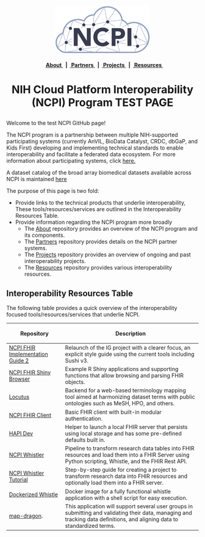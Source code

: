 <p align="center"><img src="https://github.com/NCPITest/.github/blob/main/profile/ncpi-logo-close-crop.png" width="250" alt="NCPI Logo"/></p>

<h4 tabindex="-1" class="heading-element" dir="auto"  align="center"> &nbsp; &nbsp;  <a href="https://github.com/NCPITest/About"> About </a> &nbsp; | &nbsp;<a href="https://github.com/NCPITest/Partners"> Partners </a> &nbsp; | &nbsp;<a href="https://github.com/NCPITest/Projects"> Projects </a> &nbsp; | &nbsp;<a href="https://github.com/NCPITest/Resources"> Resources </a> &nbsp; 

# <p align="center"> NIH Cloud Platform Interoperability (NCPI) Program TEST PAGE  </p>

Welcome to the test NCPI GitHub page! 

The NCPI program is a partnership between multiple NIH-supported participating systems (currently AnVIL, BioData Catalyst, CRDC, dbGaP, and Kids First) developing and implementing technical standards to enable interoperability and facilitate a federated data ecosystem. For more information about participating systems, click [here.](https://github.com/NCPITest/Interoperability-Resources/blob/main/Partner%20Systems.md)

A dataset catalog of the broad array biomedical datasets available across NCPI is maintained [here](https://ncpi-data.org/platforms)

The purpose of this page is two fold: 
  - Provide links to the technical products that underlie interoperability, These tools/resources/services are outlined in the Interoperability Resources Table.
  - Provide information regarding the NCPI program more broadly
    - The [About](https://github.com/NCPITest/About) repository provides an overview of the NCPI program and its components.
    - The [Partners](https://github.com/NCPITest/Partners) repository provides details on the NCPI partner systems.
    - The [Projects](https://github.com/NCPITest/Projects) repository provides an overview of ongoing and past interoperability projects.
    - The [Resources](https://github.com/NCPITest/Resources) repository provides various interoperability resources. 
  

## Interoperability Resources Table

The following table provides a quick overview of the interoperability focused tools/resources/services that underlie NCPI. 

| <p align="center">Repository</p> | <p align="center">Description</p> |
|--------|---------------|
| [NCPI FHIR Implementation Guide 2](https://github.com/NIH-NCPI/ncpi-fhir-ig-2?tab=readme-ov-file) | Relaunch of the IG project with a clearer focus, an explicit style guide using the current tools including Sushi v3. |
| [NCPI FHIR Shiny Browser](https://github.com/NIH-NCPI/ncpi-fhir-shiny-browser) | Example R Shiny applications and supporting functions that allow browsing and parsing FHIR objects. |
| [Locutus](https://github.com/NIH-NCPI/locutus) | Backend for a web-based terminology mapping tool aimed at harmonizing dataset terms with public ontologies such as MeSH, HPO, and others. |
| [NCPI FHIR Client](https://github.com/NIH-NCPI/ncpi-fhir-client) | Basic FHIR client with built-in modular authentication. |
| [HAPI Dev](https://github.com/NIH-NCPI/HAPI-Dev) | Helper to launch a local FHIR server that persists using local storage and has some pre-defined defaults built in. |
| [NCPI Whistler](https://github.com/NIH-NCPI/ncpi-whistler) | Pipeline to transform research data tables into FHIR resources and load them into a FHIR Server using Python scripting, Whistle, and the FHIR Rest API. |
| [NCPI Whistler Tutorial](https://github.com/NIH-NCPI/NCPI-Whistler-Tutorial) | Step-by-step guide for creating a project to transform research data into FHIR resources and optionally load them into a FHIR server. |
| [Dockerized Whistle](https://github.com/NIH-NCPI/dockerized-whistle) | Docker image for a fully functional whistle application with a shell script for easy execution. |
| [map-dragon](https://github.com/NIH-NCPI/map-dragon).| This application will support several user groups in submitting and validating their data, managing and tracking data definitions, and aligning data to standardized terms.|



